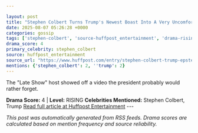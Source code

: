 ```yaml
---

layout: post
title: "Stephen Colbert Turns Trump's Newest Boast Into A Very Uncomfortable Reminder"
date: 2025-08-07 05:26:28 +0000
categories: gossip
tags: ['stephen-colbert', 'source-huffpost_entertainment', 'drama-rising']
drama_score: 4
primary_celebrity: stephen_colbert
source: huffpost_entertainment
source_url: "https://www.huffpost.com/entry/stephen-colbert-trump-epstein_n_689180bfe4b0eacd23de5fb8"
mentions: {'stephen_colbert': 2, ''trump': 2}
---
```


The "Late Show" host showed off a video the president probably would rather forget.

**Drama Score:** 4 | **Level:** RISING **Celebrities Mentioned:** Stephen Colbert, Trump [Read full article at Huffpost Entertainment](https://www.huffpost.com/entry/stephen-colbert-trump-epstein_n_689180bfe4b0eacd23de5fb8) --- 

*This post was automatically generated from RSS feeds. Drama scores are calculated based on mention frequency and source reliability.*